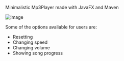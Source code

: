 Minimalistic Mp3Player made with JavaFX and Maven

![image](https://user-images.githubusercontent.com/116441215/223187346-b934859a-7be2-4e93-bc0d-35c4d6d44b94.png)

Some of the options avaliable for users are:

- Resetting
- Changing speed 
- Changing volume
- Showing song progress
